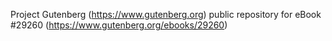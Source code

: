 Project Gutenberg (https://www.gutenberg.org) public repository for eBook #29260 (https://www.gutenberg.org/ebooks/29260)
